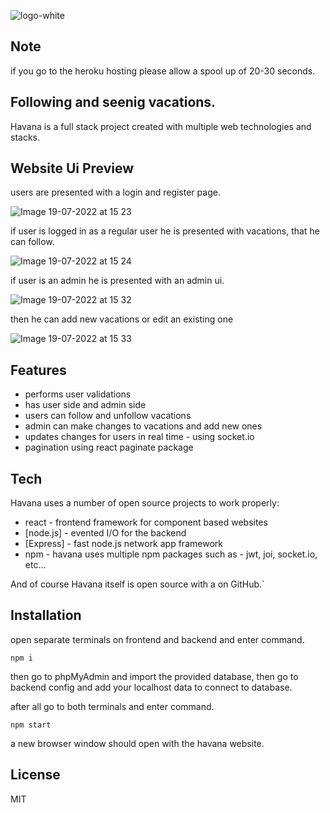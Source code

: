 ![logo-white](https://user-images.githubusercontent.com/77046928/179752616-5cd4fe4e-5c9e-48df-845b-493d7141db3b.png)

## Note
if you go to the heroku hosting please allow a spool up of 20-30 seconds.

## Following and seenig vacations.
Havana is a full stack project created with multiple web technologies
and stacks.

## Website Ui Preview

users are presented with a login and register page.

![Image 19-07-2022 at 15 23](https://user-images.githubusercontent.com/77046928/179750038-7666fc0f-df8a-4557-8a86-a25634627c0a.jpg)

if user is logged in as a regular user he is presented with vacations,
that he can follow.

![Image 19-07-2022 at 15 24](https://user-images.githubusercontent.com/77046928/179750556-a8aa3246-699e-4743-9479-65b1a797bda0.jpg)

if user is an admin he is presented with an admin ui.

![Image 19-07-2022 at 15 32](https://user-images.githubusercontent.com/77046928/179751656-c5bb3864-6a4c-43db-b319-c3b9df1255af.jpg)

then he can add new vacations or edit an existing one

![Image 19-07-2022 at 15 33](https://user-images.githubusercontent.com/77046928/179751513-f9dcbb9d-2a91-46a9-a0ca-0879a603740d.jpg)


## Features

- performs user validations 
- has user side and admin side
- users can follow and unfollow vacations 
- admin can make changes to vacations and add new ones
- updates changes for users in real time - using socket.io
- pagination using react paginate package

## Tech

Havana uses a number of open source projects to work properly:

- react - frontend framework for component based websites
- [node.js] - evented I/O for the backend
- [Express] - fast node.js network app framework
- npm - havana uses multiple npm packages such as - jwt, joi, socket.io, etc...

And of course Havana itself is open source with a on GitHub.`

## Installation

open separate terminals on frontend and backend and enter command.
```
npm i 
```

then go to phpMyAdmin and import the provided database,
then go to backend config and add your localhost data to connect to database.
 
after all go to both terminals and enter command.

```
npm start
```

 a new browser window should open with the havana website.

## License

MIT



